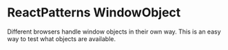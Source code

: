 # ReactPatterns WindowObject

Different browsers handle window objects in their own way. This is an easy way to test what objects are available.
